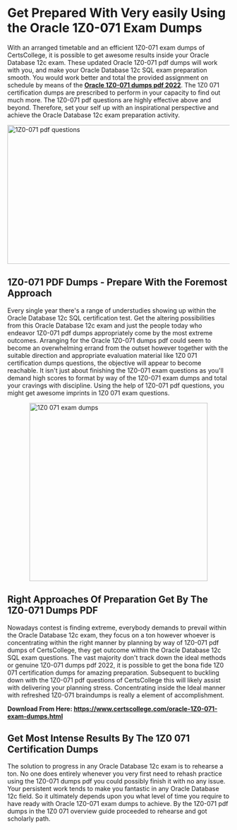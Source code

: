 <h1><strong>Get Prepared With Very easily Using the Oracle 1Z0-071 Exam Dumps&nbsp;</strong></h1>
<p><span style="font-weight: 400;">With an arranged timetable and an efficient  1Z0-071 exam dumps of CertsCollege, it is possible to get awesome results inside your Oracle Database 12c exam. These updated Oracle 1Z0-071 pdf dumps will work with you, and make your Oracle Database 12c SQL exam preparation smooth. You would work better and total the provided assignment on schedule by means of the <strong><a href="https://www.certscollege.com/oracle-1Z0-071-exam-dumps.html">Oracle 1Z0-071 dumps pdf 2022</a></strong>. The 1Z0 071 certification dumps are prescribed to perform in your capacity to find out much more. The  1Z0-071 pdf questions are highly effective above and beyond. Therefore, set your self up with an inspirational perspective and achieve the Oracle Database 12c exam preparation activity.&nbsp;</span></p>
<p><span style="font-weight: 400;"><img style="display: block; margin-left: auto; margin-right: auto;" src="https://i.ibb.co/CPDK3ps/Yellow-and-Blue-Initiative-Blog-Banner.png" alt="1Z0-071 pdf questions" width="559" height="315" /></span></p>
<h2><strong>1Z0-071 PDF Dumps - Prepare With the Foremost Approach</strong></h2>
<p><span style="font-weight: 400;">Every single year there's a range of understudies showing up within the Oracle Database 12c SQL certification test. Get the altering possibilities from this Oracle Database 12c exam and just the people today who endeavor 1Z0-071 pdf dumps appropriately come by the most extreme outcomes. Arranging for the Oracle 1Z0-071 dumps pdf could seem to become an overwhelming errand from the outset however together with the suitable direction and appropriate evaluation material like 1Z0 071 certification dumps questions, the objective will appear to become reachable. It isn't just about finishing the 1Z0-071 exam questions as you'll demand high scores to format by way of the 1Z0-071 exam dumps and total your cravings with discipline. Using the help of 1Z0-071 pdf questions, you might get awesome imprints in 1Z0 071 exam questions.</span></p>
<p><span style="font-weight: 400;"><a href="https://tinyurl.com/yd6uoa58"><img style="display: block; margin-left: auto; margin-right: auto;" src="https://i.ibb.co/9tMrhdY/Teacher-Appreciation-Invitation.png" alt="1Z0 071 exam dumps " width="404" height="404" /></a></span></p>
<h2><strong>Right Approaches Of Preparation Get By The 1Z0-071 Dumps PDF</strong></h2>
<p><span style="font-weight: 400;">Nowadays contest is finding extreme, everybody demands to prevail within the Oracle Database 12c exam, they focus on a ton however whoever is concentrating within the right manner by planning by way of 1Z0-071 pdf dumps of CertsCollege, they get outcome within the Oracle Database 12c SQL exam questions. The vast majority don't track down the ideal methods or genuine 1Z0-071 dumps pdf 2022, it is possible to get the bona fide 1Z0 071 certification dumps for amazing preparation. Subsequent to buckling down with the  1Z0-071 pdf questions of CertsCollege this will likely assist with delivering your planning stress. Concentrating inside the Ideal manner with refreshed 1Z0-071 braindumps is really a element of accomplishment.</span></p>
<p><span style="font-weight: 400;"><strong>Download From Here: <a href="https://www.certscollege.com/oracle-1Z0-071-exam-dumps.html">https://www.certscollege.com/oracle-1Z0-071-exam-dumps.html</a></strong></span></p>
<h2><strong>Get Most Intense Results By The 1Z0 071 Certification Dumps</strong></h2>
<p><span style="font-weight: 400;">The solution to progress in any Oracle Database 12c exam is to rehearse a ton. No one does entirely whenever you very first need to rehash practice using the 1Z0-071 dumps pdf you could possibly finish it with no any issue. Your persistent work tends to make you fantastic in any Oracle Database 12c field. So it ultimately depends upon you what level of time you require to have ready with Oracle 1Z0-071 exam dumps to achieve. By the 1Z0-071 pdf dumps in the 1Z0 071 overview guide proceeded to rehearse and got scholarly path.</span></p>
